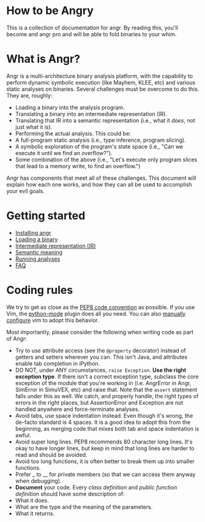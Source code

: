 # How to be Angry

This is a collection of documentation for angr. By reading this, you'll become and angr pro and will be able to fold binaries to your whim.

# What is Angr?

Angr is a multi-architecture binary analysis platform, with the capability to perform dynamic symbolic execution (like Mayhem, KLEE, etc) and various static analyses on binaries. Several challenges must be overcome to do this. They are, roughly:

- Loading a binary into the analysis program.
- Translating a binary into an intermediate representation (IR).
- Translating that IR into a semantic representation (i.e., what it *does*, not just what it *is*).
- Performing the actual analysis. This could be:
 - A full-program static analysis (i.e., type inference, program slicing).
 - A symbolic exploration of the program's state space (i.e., "Can we execute it until we find an overflow?").
 - Some combination of the above (i.e., "Let's execute only program slices that lead to a memory write, to find an overflow.")

Angr has components that meet all of these challenges. This document will explain how each one works, and how they can all be used to accomplish your evil goals.

# Getting started

- [Installing angr](https://git.seclab.cs.ucsb.edu/gitlab/angr/angr_docker/blob/master/README.md)
- [Loading a binary](./loading.md)
- [Intermediate representation (IR)](./ir.md)
- [Semantic meaning](./semantic_meaning.md)
- [Running analyses](./analyses.md)
- [FAQ](./faq.md)


# Coding rules
We try to get as close as the [PEP8 code convention](http://legacy.python.org/dev/peps/pep-0008/) as possible.
If you use Vim, the [python-mode](https://github.com/klen/python-mode) plugin does all you need. You can also [manually configure](https://wiki.python.org/moin/Vim) vim to adopt this behavior.

Most importantly, please consider the following when writing code as part of Angr:
- Try to use attribute access (see the `@property` decorator) instead of getters and setters wherever you can. This isn't Java, and attributes enable tab completion in iPython.
- DO NOT, under ANY circumstances, `raise Exception`. **Use the right exception type**. If there isn't a correct exception type, subclass the core exception of the module that you're working in (i.e. AngrError in Angr, SimError in SimuVEX, etc) and raise that. Note that the `assert` statement falls under this as well. We catch, and properly handle, the right types of errors in the right places, but AssertionError and Exception are not handled anywhere and force-terminate analyses.
- Avoid tabs, use space indentation instead. Even though it's wrong, the de-facto standard is 4 spaces. It is a good idea to adopt this from the beginning, as merging code that mixes both tab and space indentation is awful.
- Avoid super long lines. PEP8 recommends 80 character long lines. It's okay to have longer lines, but keep in mind that long lines are harder to read and should be avoided.
- Avoid too long functions, it is often better to break them up into smaller functions.
- Prefer _ to __ for private members (so that we can access them anyway when debugging).
- **Document** your code. Every *class definition* and *public function definition* should have some description of:
 - What it does.
 - What are the type and the meaning of the parameters.
 - What it returns.

